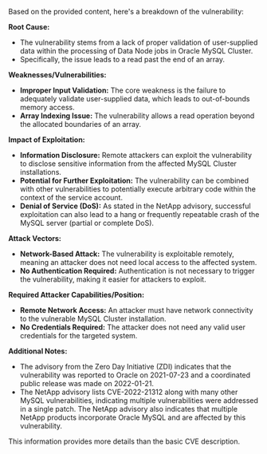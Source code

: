 Based on the provided content, here's a breakdown of the vulnerability:

**Root Cause:**

*   The vulnerability stems from a lack of proper validation of user-supplied data within the processing of Data Node jobs in Oracle MySQL Cluster.
*   Specifically, the issue leads to a read past the end of an array.

**Weaknesses/Vulnerabilities:**

*   **Improper Input Validation:** The core weakness is the failure to adequately validate user-supplied data, which leads to out-of-bounds memory access.
*   **Array Indexing Issue:**  The vulnerability allows a read operation beyond the allocated boundaries of an array.

**Impact of Exploitation:**

*   **Information Disclosure:**  Remote attackers can exploit the vulnerability to disclose sensitive information from the affected MySQL Cluster installations.
*   **Potential for Further Exploitation:** The vulnerability can be combined with other vulnerabilities to potentially execute arbitrary code within the context of the service account.
*   **Denial of Service (DoS):**  As stated in the NetApp advisory, successful exploitation can also lead to a hang or frequently repeatable crash of the MySQL server (partial or complete DoS).

**Attack Vectors:**

*   **Network-Based Attack:** The vulnerability is exploitable remotely, meaning an attacker does not need local access to the affected system.
*   **No Authentication Required:** Authentication is not necessary to trigger the vulnerability, making it easier for attackers to exploit.

**Required Attacker Capabilities/Position:**

*   **Remote Network Access:** An attacker must have network connectivity to the vulnerable MySQL Cluster installation.
*   **No Credentials Required:** The attacker does not need any valid user credentials for the targeted system.

**Additional Notes:**
* The advisory from the Zero Day Initiative (ZDI) indicates that the vulnerability was reported to Oracle on 2021-07-23 and a coordinated public release was made on 2022-01-21.
* The NetApp advisory lists CVE-2022-21312 along with many other MySQL vulnerabilities, indicating multiple vulnerabilities were addressed in a single patch. The NetApp advisory also indicates that multiple NetApp products incorporate Oracle MySQL and are affected by this vulnerability.

This information provides more details than the basic CVE description.